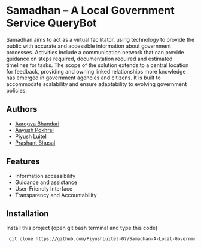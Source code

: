 # Samadhan – A Local Government Service QueryBot
 Samadhan aims to act as a virtual facilitator, using technology to provide the public with 
accurate and accessible information about government processes. Activities include a 
communication network that can provide guidance on steps required, documentation 
required and estimated timelines for tasks. The scope of the solution extends to a central 
location for feedback, providing and owning linked relationships more knowledge has 
emerged in government agencies and citizens. It is built to accommodate scalability and 
ensure adaptability to evolving government policies.

## Authors

- [Aarogya Bhandari](https://www.github.com/amewzzz)
- [Aayush Pokhrel](https://github.com/aayushpkrl)
- [Piyush Luitel](https://www.github.com/PiyushLuitel-07)
- [Prashant Bhusal](https://www.github.com/prashant72-git)


## Features

- Information accessibility
- Guidance and assistance
- User-Friendly Interface
- Transparency and Accountability


## Installation

Install this project (open git bash terminal and type this code)

```bash
 git clone https://github.com/PiyushLuitel-07/Samadhan-A-Local-Government-Service-QueryBot
```
    